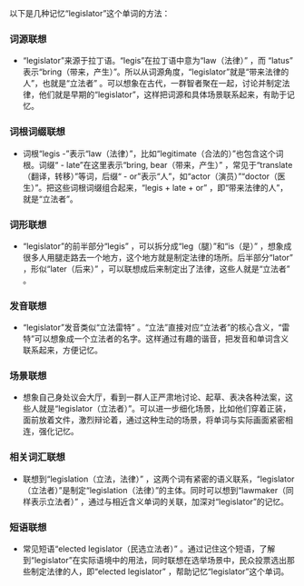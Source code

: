 以下是几种记忆“legislator”这个单词的方法：

### 词源联想
 - “legislator”来源于拉丁语。“legis”在拉丁语中意为“law（法律）” ，而 “latus” 表示“bring（带来，产生）”。所以从词源角度，“legislator”就是“带来法律的人”，也就是“立法者” 。可以想象在古代，一群智者聚在一起，讨论并制定法律，他们就是早期的“legislator”，这样把词源和具体场景联系起来，有助于记忆。

### 词根词缀联想
 - 词根“legis -”表示“law（法律）”，比如“legitimate（合法的）”也包含这个词根。词缀“ - late”在这里表示“bring, bear（带来，产生）” ，常见于“translate（翻译，转移）”等词，后缀“ - or”表示“人”，如“actor（演员）”“doctor（医生）”。把这些词根词缀组合起来，“legis + late + or” ，即“带来法律的人”，就是“立法者”。

### 词形联想
 - “legislator”的前半部分“legis” ，可以拆分成“leg（腿）”和“is（是）” ，想象成很多人用腿走路去一个地方，这个地方就是制定法律的场所。后半部分“lator” ，形似“later（后来）” ，可以联想成后来制定出了法律，这些人就是“立法者” 。

### 发音联想
 - “legislator”发音类似“立法雷特” 。“立法”直接对应“立法者”的核心含义，“雷特”可以想象成一个立法者的名字。这样通过有趣的谐音，把发音和单词含义联系起来，方便记忆。

### 场景联想
 - 想象自己身处议会大厅，看到一群人正严肃地讨论、起草、表决各种法案，这些人就是“legislator（立法者）”。可以进一步细化场景，比如他们穿着正装，面前放着文件，激烈辩论着，通过这种生动的场景，将单词与实际画面紧密相连，强化记忆。

### 相关词汇联想
 - 联想到“legislation（立法，法律）” ，这两个词有紧密的语义联系，“legislator（立法者）”是制定“legislation（法律）”的主体。同时可以想到“lawmaker（同样表示立法者）” ，通过与相近含义单词的关联，加深对“legislator”的记忆。

### 短语联想
 - 常见短语“elected legislator（民选立法者）” 。通过记住这个短语，了解到“legislator”在实际语境中的用法，同时联想在选举场景中，民众投票选出那些制定法律的人，即“elected legislator” ，帮助记忆“legislator”这个单词。 